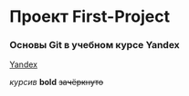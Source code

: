 # Проект First-Project

### Основы Git в учебном курсе Yandex

[Yandex](ya.ru)

*курсив*
**bold**
~~зачёркнуто~~
